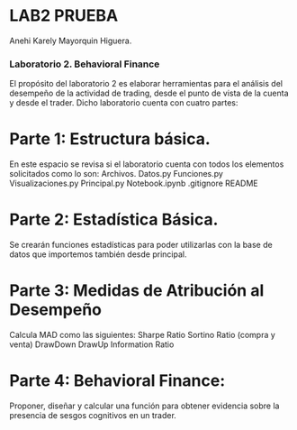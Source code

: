 # LAB2 PRUEBA
Anehi Karely Mayorquin Higuera.

### Laboratorio 2. Behavioral Finance
El propósito del laboratorio 2 es elaborar herramientas para el análisis del desempeño de la actividad de trading, desde el punto de vista de la cuenta y desde el trader. Dicho laboratorio cuenta con cuatro partes:

# Parte 1: Estructura básica.
En este espacio se revisa si el laboratorio cuenta con todos los elementos solicitados como lo son: Archivos. Datos.py Funciones.py Visualizaciones.py Principal.py Notebook.ipynb .gitignore README

# Parte 2: Estadística Básica.
Se crearán funciones estadísticas para poder utilizarlas con la base de datos que importemos también desde principal.

# Parte 3: Medidas de Atribución al Desempeño
Calcula MAD como las siguientes: Sharpe Ratio Sortino Ratio (compra y venta) DrawDown DrawUp Information Ratio

# Parte 4: Behavioral Finance:
Proponer, diseñar y calcular una función para obtener evidencia sobre la presencia de sesgos cognitivos en un trader.
